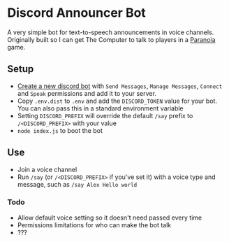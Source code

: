# Discord Announcer Bot

A very simple bot for text-to-speech announcements in voice channels.
Originally built so I can get The Computer to talk to players in a [Paranoia](https://en.wikipedia.org/wiki/Paranoia_(role-playing_game)) game.

## Setup

-  [Create a new discord bot](https://discord.com/developers/applications/) with `Send Messages`, `Manage Messages`, `Connect` and `Speak` permissions and add it to your server.
- Copy `.env.dist` to `.env` and add the `DISCORD_TOKEN` value for your bot. You can also pass this in a standard environment variable
- Setting `DISCORD_PREFIX` will override the default `/say` prefix to `/<DISCORD_PREFIX>` with your value
-  `node index.js` to boot the bot

## Use

- Join a voice channel
- Run `/say` (or `/<DISCORD_PREFIX>` if you've set it) with a voice type and message, such as `/say Alex Hello world`

### Todo

- Allow default voice setting so it doesn't need passed every time
- Permissions limitations for who can make the bot talk
- ???
